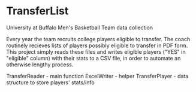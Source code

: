 # TransferList

University at Buffalo Men's Basketball Team data collection

Every year the team recruits college players eligible to transfer. The coach routinely recieves lists of players possibly eligible to transfer in PDF form. This project simply reads these files and writes eligible players ("YES" in "eligible" column)  with their stats to a CSV file, in order to automate an otherwise lengthy process.

TransferReader - main function
ExcelWriter - helper
TransferPlayer - data structure to store players' stats/info
